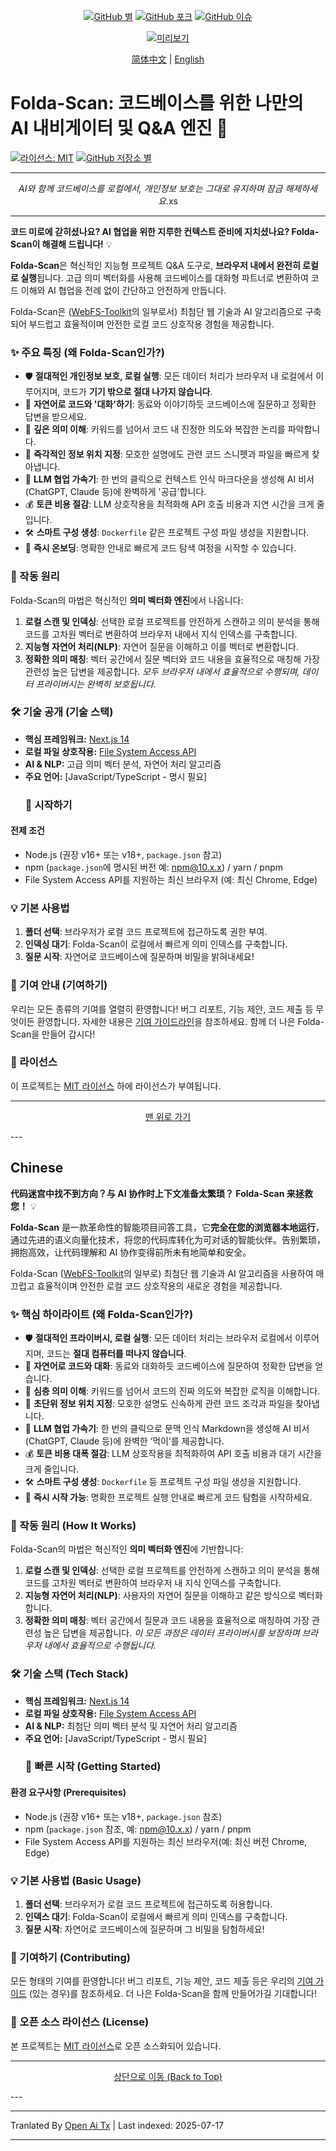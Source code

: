 <translate-content><!-- GitHub 배지 -->
<p align="center">
  <a href="https://github.com/oldjs/web-code-agent/stargazers"><img src="https://img.shields.io/github/stars/oldjs/web-code-agent?style=social" alt="GitHub 별"></a>
  <a href="https://github.com/oldjs/web-code-agent/network/members"><img src="https://img.shields.io/github/forks/oldjs/web-code-agent?style=social" alt="GitHub 포크"></a>
  <a href="https://github.com/oldjs/web-code-agent/issues"><img src="https://img.shields.io/github/issues/oldjs/web-code-agent" alt="GitHub 이슈"></a>
</p>

<p align="center">
  <a href="https://github.com/oldjs/web-code-agent/blob/main/preview.md">
    <img src="https://img.shields.io/badge/Preview-Click%20Here-blue" alt="미리보기">
  </a>
</p>

<p align="center">
  <a href="#zh-cn">简体中文</a> | <a href="#en-us">English</a>
</p>

# Folda-Scan: 코드베이스를 위한 나만의 AI 내비게이터 및 Q&A 엔진 🚀
[![라이선스: MIT](https://img.shields.io/badge/License-MIT-green.svg)](https://opensource.org/licenses/MIT)
[![GitHub 저장소 별](https://img.shields.io/github/stars/oldjs/web-code-agent?style=social)](https://github.com/oldjs/web-code-agent/stargazers)

---

<p align="center">
  <em>AI와 함께 코드베이스를 로컬에서, 개인정보 보호는 그대로 유지하며 잠금 해제하세요.</em>xs
</p>

---

<a name="en-us"></a>

**코드 미로에 갇히셨나요? AI 협업을 위한 지루한 컨텍스트 준비에 지치셨나요? Folda-Scan이 해결해 드립니다!** 💡

**Folda-Scan**은 혁신적인 지능형 프로젝트 Q&A 도구로, **브라우저 내에서 완전히 로컬로 실행**됩니다. 고급 의미 벡터화를 사용해 코드베이스를 대화형 파트너로 변환하여 코드 이해와 AI 협업을 전례 없이 간단하고 안전하게 만듭니다.

Folda-Scan은 ([WebFS-Toolkit](https://github.com/oldjs/web-code-agent)의 일부로서) 최첨단 웹 기술과 AI 알고리즘으로 구축되어 부드럽고 효율적이며 안전한 로컬 코드 상호작용 경험을 제공합니다.

### ✨ 주요 특징 (왜 Folda-Scan인가?)

- 🛡️ **절대적인 개인정보 보호, 로컬 실행**: 모든 데이터 처리가 브라우저 내 로컬에서 이루어지며, 코드가 **기기 밖으로 절대 나가지 않습니다**.
- 💬 **자연어로 코드와 '대화'하기**: 동료와 이야기하듯 코드베이스에 질문하고 정확한 답변을 받으세요.
- 🧠 **깊은 의미 이해**: 키워드를 넘어서 코드 내 진정한 의도와 복잡한 논리를 파악합니다.
- 🎯 **즉각적인 정보 위치 지정**: 모호한 설명에도 관련 코드 스니펫과 파일을 빠르게 찾아냅니다.
- 🤖 **LLM 협업 가속기**: 한 번의 클릭으로 컨텍스트 인식 마크다운을 생성해 AI 비서(ChatGPT, Claude 등)에 완벽하게 '공급'합니다.
- 💰 **토큰 비용 절감**: LLM 상호작용을 최적화해 API 호출 비용과 지연 시간을 크게 줄입니다.
- 🛠️ **스마트 구성 생성**: `Dockerfile` 같은 프로젝트 구성 파일 생성을 지원합니다.
- 🚀 **즉시 온보딩**: 명확한 안내로 빠르게 코드 탐색 여정을 시작할 수 있습니다.

### 🚀 작동 원리

Folda-Scan의 마법은 혁신적인 **의미 벡터화 엔진**에서 나옵니다:

1.  **로컬 스캔 및 인덱싱**: 선택한 로컬 프로젝트를 안전하게 스캔하고 의미 분석을 통해 코드를 고차원 벡터로 변환하여 브라우저 내에서 지식 인덱스를 구축합니다.
2.  **지능형 자연어 처리(NLP)**: 자연어 질문을 이해하고 이를 벡터로 변환합니다.
3.  **정확한 의미 매칭**: 벡터 공간에서 질문 벡터와 코드 내용을 효율적으로 매칭해 가장 관련성 높은 답변을 제공합니다.
    _모두 브라우저 내에서 효율적으로 수행되며, 데이터 프라이버시는 완벽히 보호됩니다._

### 🛠️ 기술 공개 (기술 스택)

- **핵심 프레임워크:** [Next.js 14](https://nextjs.org/)
- **로컬 파일 상호작용:** [File System Access API](https://developer.mozilla.org/en-US/docs/Web/API/File_System_Access_API)
- **AI & NLP:** 고급 의미 벡터 분석, 자연어 처리 알고리즘
- **주요 언어:** [JavaScript/TypeScript - 명시 필요]
  ### 🏁 시작하기

#### 전제 조건

- Node.js (권장 v16+ 또는 v18+, `package.json` 참고)
- npm (`package.json`에 명시된 버전 예: npm@10.x.x) / yarn / pnpm
- File System Access API를 지원하는 최신 브라우저 (예: 최신 Chrome, Edge)

### 💡 기본 사용법

1.  **폴더 선택**: 브라우저가 로컬 코드 프로젝트에 접근하도록 권한 부여.
2.  **인덱싱 대기**: Folda-Scan이 로컬에서 빠르게 의미 인덱스를 구축합니다.
3.  **질문 시작**: 자연어로 코드베이스에 질문하며 비밀을 밝혀내세요!

### 🤝 기여 안내 (기여하기)

우리는 모든 종류의 기여를 열렬히 환영합니다! 버그 리포트, 기능 제안, 코드 제출 등 무엇이든 환영합니다. 자세한 내용은 [기여 가이드라인](https://raw.githubusercontent.com/oldjs/web-code-agent/main/CONTRIBUTING.md)을 참조하세요. 함께 더 나은 Folda-Scan을 만들어 갑시다!

### 📄 라이선스

이 프로젝트는 [MIT 라이선스](LICENSE) 하에 라이선스가 부여됩니다.

---

<p align="center">
  <a href="#en-us">맨 위로 가기</a>
</p>
---

<a name="zh-cn"></a>

## Chinese

**代码迷宫中找不到方向？与 AI 协作时上下文准备太繁琐？ Folda-Scan 来拯救您！** 💡

**Folda-Scan** 是一款革命性的智能项目问答工具，它**完全在您的浏览器本地运行**，通过先进的语义向量化技术，将您的代码库转化为可对话的智能伙伴。告别繁琐，拥抱高效，让代码理解和 AI 协作变得前所未有地简单和安全。

Folda-Scan ([WebFS-Toolkit](https://github.com/oldjs/web-code-agent)의 일부로) 최첨단 웹 기술과 AI 알고리즘을 사용하여 매끄럽고 효율적이며 안전한 로컬 코드 상호작용의 새로운 경험을 제공합니다.

### ✨ 핵심 하이라이트 (왜 Folda-Scan인가?)

- 🛡️ **절대적인 프라이버시, 로컬 실행**: 모든 데이터 처리는 브라우저 로컬에서 이루어지며, 코드는 **절대 컴퓨터를 떠나지 않습니다**.
- 💬 **자연어로 코드와 대화**: 동료와 대화하듯 코드베이스에 질문하여 정확한 답변을 얻습니다.
- 🧠 **심층 의미 이해**: 키워드를 넘어서 코드의 진짜 의도와 복잡한 로직을 이해합니다.
- 🎯 **초단위 정보 위치 지정**: 모호한 설명도 신속하게 관련 코드 조각과 파일을 찾아냅니다.
- 🤖 **LLM 협업 가속기**: 한 번의 클릭으로 문맥 인식 Markdown을 생성해 AI 비서(ChatGPT, Claude 등)에 완벽한 ‘먹이’를 제공합니다.
- 💰 **토큰 비용 대폭 절감**: LLM 상호작용을 최적화하여 API 호출 비용과 대기 시간을 크게 줄입니다.
- 🛠️ **스마트 구성 생성**: `Dockerfile` 등 프로젝트 구성 파일 생성을 지원합니다.
- 🚀 **즉시 시작 가능**: 명확한 프로젝트 실행 안내로 빠르게 코드 탐험을 시작하세요.

### 🚀 작동 원리 (How It Works)

Folda-Scan의 마법은 혁신적인 **의미 벡터화 엔진**에 기반합니다:

1.  **로컬 스캔 및 인덱싱**: 선택한 로컬 프로젝트를 안전하게 스캔하고 의미 분석을 통해 코드를 고차원 벡터로 변환하여 브라우저 내 지식 인덱스를 구축합니다.
2.  **지능형 자연어 처리(NLP)**: 사용자의 자연어 질문을 이해하고 같은 방식으로 벡터화합니다.
3.  **정확한 의미 매칭**: 벡터 공간에서 질문과 코드 내용을 효율적으로 매칭하여 가장 관련성 높은 답변을 제공합니다.
    _이 모든 과정은 데이터 프라이버시를 보장하며 브라우저 내에서 효율적으로 수행됩니다._

### 🛠️ 기술 스택 (Tech Stack)

- **핵심 프레임워크:** [Next.js 14](https://nextjs.org/)
- **로컬 파일 상호작용:** [File System Access API](https://developer.mozilla.org/en-US/docs/Web/API/File_System_Access_API)
- **AI & NLP:** 최첨단 의미 벡터 분석 및 자연어 처리 알고리즘
- **주요 언어:** [JavaScript/TypeScript - 명시 필요]
  ### 🏁 빠른 시작 (Getting Started)

#### 환경 요구사항 (Prerequisites)

- Node.js (권장 v16+ 또는 v18+, `package.json` 참조)
- npm (`package.json` 참조, 예: npm@10.x.x) / yarn / pnpm
- File System Access API를 지원하는 최신 브라우저(예: 최신 버전 Chrome, Edge)

### 💡 기본 사용법 (Basic Usage)

1.  **폴더 선택**: 브라우저가 로컬 코드 프로젝트에 접근하도록 허용합니다.
2.  **인덱스 대기**: Folda-Scan이 로컬에서 빠르게 의미 인덱스를 구축합니다.
3.  **질문 시작**: 자연어로 코드베이스에 질문하며 그 비밀을 탐험하세요!

### 🤝 기여하기 (Contributing)

모든 형태의 기여를 환영합니다! 버그 리포트, 기능 제안, 코드 제출 등은 우리의 [기여 가이드](https://raw.githubusercontent.com/oldjs/web-code-agent/main/CONTRIBUTING.md) (있는 경우)를 참조하세요. 더 나은 Folda-Scan을 함께 만들어가길 기대합니다!

### 📄 오픈 소스 라이선스 (License)

본 프로젝트는 [MIT 라이선스](LICENSE)로 오픈 소스화되어 있습니다.

---

<p align="center">
  <a href="#zh-cn">상단으로 이동 (Back to Top)</a>
</p>
---


---

Tranlated By [Open Ai Tx](https://github.com/OpenAiTx/OpenAiTx) | Last indexed: 2025-07-17

---